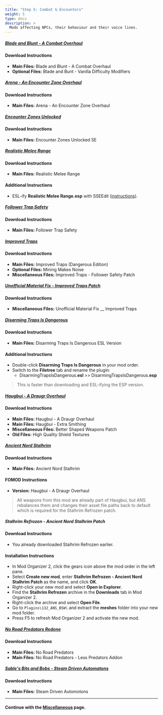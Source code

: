 ```yaml
---
title: "Step 5: Combat & Encounters"
weight: 5
type: docs
description: >
  Mods affecting NPCs, their behaviour and their voice lines.
---
```


##### [Blade and Blunt - A Combat Overhaul](https://www.nexusmods.com/skyrimspecialedition/mods/34549?tab=files)

#### Download Instructions

- **Main Files:** Blade and Blunt - A Combat Overhaul
- **Optional Files:** Blade and Bunt - Vanilla Difficulty Modifiers

##### [Arena - An Encounter Zone Overhaul](https://www.nexusmods.com/skyrimspecialedition/mods/33487?tab=files)

#### Download Instructions

- **Main Files:** Arena - An Encounter Zone Overhaul

##### [Encounter Zones Unlocked](https://www.nexusmods.com/skyrimspecialedition/mods/19608?tab=files)

#### Download Instructions

* **Main Files:** Encounter Zones Unlocked SE

##### [Realistic Melee Range](https://www.nexusmods.com/skyrimspecialedition/mods/3378?tab=files)

#### Download Instructions

* **Main Files:** Realistic Melee Range

#### Additional Instructions

- ESL-ify **Realistic Melee Range.esp** with SSEEdit ([instructions](/tpf/guide-resources/basic-instructions/#esl-ifying-plugins)).

##### [Follower Trap Safety](https://www.nexusmods.com/skyrimspecialedition/mods/2755?tab=files)

#### Download Instructions

- **Main Files:** Follower Trap Safety

##### [Improved Traps](https://www.nexusmods.com/skyrimspecialedition/mods/17592?tab=files)

#### Download Instructions

- **Main Files:** Improved Traps (Dangerous Edition)
- **Optional Files:** Mining Makes Noise
- **Miscellaneous Files:** Improved Traps - Follower Safety Patch

##### [Unofficial Material Fix - Improved Traps Patch](https://www.nexusmods.com/skyrimspecialedition/mods/19518?tab=files)

#### Download Instructions

- **Miscellaneous Files:** Unofficial Material Fix __ Improved Traps

##### [Disarming Traps Is Dangerous](https://www.nexusmods.com/skyrimspecialedition/mods/21691?tab=files)

#### Download Instructions

* **Main Files:** Disarming Traps Is Dangerous ESL Version

#### Additional Instructions

* Double-click **Disarming Traps Is Dangerous** in your mod order.
* Switch to the **Filetree** tab and rename the plugin:
  * DisarmingTrapsIsDangerous.**esl** >> DisarmingTrapsIsDangerous.**esp** 

> This is faster than downloading and ESL-ifying the ESP version.

##### [Haugbui - A Draugr Overhaul](https://www.nexusmods.com/skyrimspecialedition/mods/26188?tab=files)

#### Download Instructions

- **Main Files:** Haugbui - A Draugr Overhaul
- **Main Files:** Haugbui - Extra Smithing
- **Miscellaneous Files:** Better Shaped Weapons Patch
- **Old Files:** High Quality Shield Textures

##### [Ancient Nord Stalhrim](https://www.nexusmods.com/skyrimspecialedition/mods/48756?tab=files)

#### Download Instructions

- **Main Files:** Ancient Nord Stalhrim

#### FOMOD Instructions

- **Version:** Haugbui - A Draugr Overhaul

> All weapons from this mod are already part of Haugbui, but ANS rebalances them and changes their asset file paths back to default which is required for the Stalhrim Refrozen patch.

##### Stalhrim Refrozen - Ancient Nord Stalhrim Patch

#### Download Instructions

- You already downloaded Stalhrim Refrozen earlier.

#### Installation Instructions

- In Mod Organizer 2, click the gears icon above the mod order in the left pane.
- Select **Create new mod**, enter **Stalhrim Refrozen - Ancient Nord Stalhrim Patch** as the name, and click **OK**.
- Right-click your new mod and select **Open in Explorer**.
- Find the **Stalhrim Refrozen** archive in the **Downloads** tab in Mod Organizer 2.
- Right-click the archive and select **Open File**.
- Go to `Plugins\132_ANS_BSW\` and extract the **meshes** folder into your new mod folder.
- Press F5 to refresh Mod Organizer 2 and activate the new mod.

##### [No Road Predators Redone](https://www.nexusmods.com/skyrimspecialedition/mods/24366?tab=files)

#### Download Instructions

- **Main Files:** No Road Predators
- **Main Files:** No Road Predators - Less Predators Addon

##### [Sable's Bits and Bobs - Steam Driven Automatons](https://www.nexusmods.com/skyrimspecialedition/mods/40225?tab=files)

#### Download Instructions

- **Main Files:** Steam Driven Automotons

---

#### Continue with the [Miscellaneous](/tpf/mod-installation-4/step-6/) page.